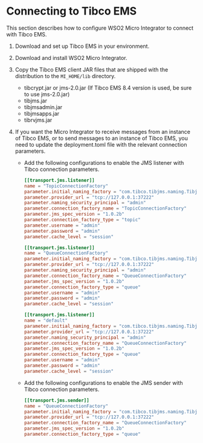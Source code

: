 # Connecting to Tibco EMS

This section describes how to configure WSO2 Micro Integrator to connect with Tibco EMS.

1. Download and set up Tibco EMS in your environment.
2. Download and install WSO2 Micro Integrator.
3. Copy the Tibco EMS client JAR files that are shipped with the distribution to the `MI_HOME/lib` directory.

    -   tibcrypt.jar or jms-2.0.jar (If Tibco EMS 8.4 version is used,
        be sure to use jms-2.0.jar)
    -   tibjms.jar
    -   tibjmsadmin.jar
    -   tibjmsapps.jar
    -   tibrvjms.jar
    
3. If you want the Micro Integrator to receive messages from an instance of Tibco EMS, or to send messages to an instance of Tibco EMS, you need to update the deployment.toml file with the relevant connection parameters.

    - Add the following configurations to enable the JMS listener with Tibco connection parameters.
        ```toml
        [[transport.jms.listener]]
        name = "TopicConnectionFactory"
        parameter.initial_naming_factory = "com.tibco.tibjms.naming.TibjmsInitialContextFactory"
        parameter.provider_url = "tcp://127.0.0.1:37222"
        parameter.naming_security_principal = "admin"
        parameter.connection_factory_name = "TopicConnectionFactory"
        parameter.jms_spec_version = "1.0.2b"
        parameter.connection_factory_type = "topic"
        parameter.username = "admin"
        parameter.password = "admin"
        parameter.cache_level = "session"

        [[transport.jms.listener]]
        name = "QueueConnectionFactory"
        parameter.initial_naming_factory = "com.tibco.tibjms.naming.TibjmsInitialContextFactory"
        parameter.provider_url = "tcp://127.0.0.1:37222"
        parameter.naming_security_principal = "admin"
        parameter.connection_factory_name = "QueueConnectionFactory"
        parameter.jms_spec_version = "1.0.2b"
        parameter.connection_factory_type = "queue"
        parameter.username = "admin"
        parameter.password = "admin"
        parameter.cache_level = "session"

        [[transport.jms.listener]]
        name = "default"
        parameter.initial_naming_factory = "com.tibco.tibjms.naming.TibjmsInitialContextFactory"
        parameter.provider_url = "tcp://127.0.0.1:37222"
        parameter.naming_security_principal = "admin"
        parameter.connection_factory_name = "QueueConnectionFactory"
        parameter.jms_spec_version = "1.0.2b"
        parameter.connection_factory_type = "queue"
        parameter.username = "admin"
        parameter.password = "admin"
        parameter.cache_level = "session"
        ```

    - Add the following configurations to enable the JMS sender with Tibco connection parameters.
        ```toml
        [[transport.jms.sender]]
        name = "QueueConnectionFactory"
        parameter.initial_naming_factory = "com.tibco.tibjms.naming.TibjmsInitialContextFactory"
        parameter.provider_url = "tcp://127.0.0.1:37222"
        parameter.connection_factory_name = "QueueConnectionFactory"
        parameter.jms_spec_version = "1.0.2b"
        parameter.connection_factory_type = "queue"
        ```